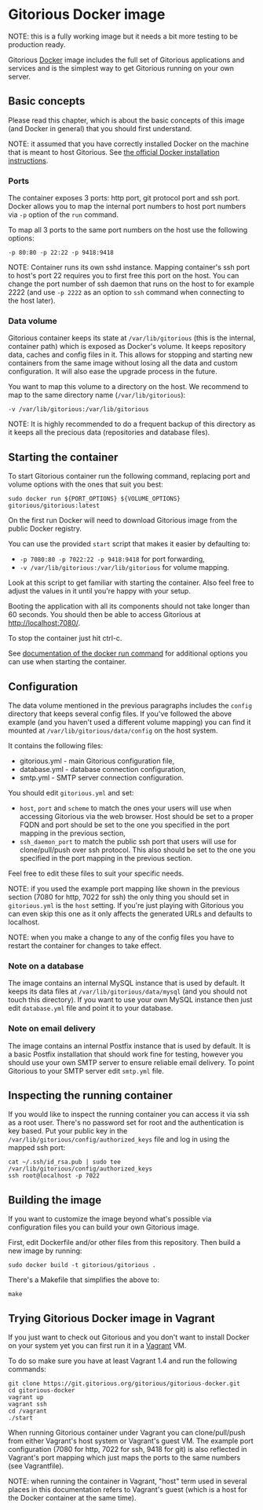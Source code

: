 # Gitorious Docker image

NOTE: this is a fully working image but it needs a bit more testing to be
production ready.

Gitorious [Docker](http://www.docker.io/) image includes the full set of
Gitorious applications and services and is the simplest way to get Gitorious
running on your own server.

## Basic concepts

Please read this chapter, which is about the basic concepts of this image (and
Docker in general) that you should first understand.

NOTE: it assumed that you have correctly installed Docker on the machine that
is meant to host Gitorious. See [the official Docker installation
instructions](http://www.docker.io/gettingstarted/#h_installation).

### Ports

The container exposes 3 ports: http port, git protocol port and ssh port.
Docker allows you to map the internal port numbers to host port numbers via
`-p` option of the `run` command.

To map all 3 ports to the same port numbers on the host use the following
options:

    -p 80:80 -p 22:22 -p 9418:9418

NOTE: Container runs its own sshd instance. Mapping container's ssh port to
host's port 22 requires you to first free this port on the host. You can change
the port number of ssh daemon that runs on the host to for example 2222 (and
use `-p 2222` as an option to `ssh` command when connecting to the host later).

### Data volume

Gitorious container keeps its state at `/var/lib/gitorious` (this is the
internal, container path) which is exposed as Docker's volume. It keeps
repository data, caches and config files in it. This allows for stopping and
starting new containers from the same image without losing all the data and
custom configuration. It will also ease the upgrade process in the future.

You want to map this volume to a directory on the host. We recommend to map to
the same directory name (`/var/lib/gitorious`):

    -v /var/lib/gitorious:/var/lib/gitorious

NOTE: It is highly recommended to do a frequent backup of this directory as it keeps
all the precious data (repositories and database files).

## Starting the container

To start Gitorious container run the following command, replacing port and
volume options with the ones that suit you best:

    sudo docker run ${PORT_OPTIONS} ${VOLUME_OPTIONS} gitorious/gitorious:latest

On the first run Docker will need to download Gitorious image from the public
Docker registry.

You can use the provided `start` script that makes it easier by defaulting to:

* `-p 7080:80 -p 7022:22 -p 9418:9418` for port forwarding,
* `-v /var/lib/gitorious:/var/lib/gitorious` for volume mapping.

Look at this script to get familiar with starting the container. Also feel
free to adjust the values in it until you're happy with your setup.

Booting the application with all its components should not take longer than 60
seconds. You should then be able to access Gitorious at
[http://localhost:7080/](http://localhost:7080/).

To stop the container just hit ctrl-c.

See [documentation of the docker run
command](http://docs.docker.io/en/latest/commandline/cli/#run) for additional
options you can use when starting the container.

## Configuration

The data volume mentioned in the previous paragraphs includes the `config`
directory that keeps several config files. If you've followed the above example
(and you haven't used a different volume mapping) you can find it mounted at
`/var/lib/gitorious/data/config` on the host system.

It contains the following files:

* gitorious.yml - main Gitorious configuration file,
* database.yml - database connection configuration,
* smtp.yml - SMTP server connection configuration.

You should edit `gitorious.yml` and set:

* `host`, `port` and `scheme` to match the ones your users will use when
  accessing Gitorious via the web browser. Host should be set to a proper FQDN
  and port should be set to the one you specified in the port mapping in the
  previous section,
* `ssh_daemon_port` to match the public ssh port that users will use for
  clone/pull/push over ssh protocol. This also should be set to the one you
  specified in the port mapping in the previous section.

Feel free to edit these files to suit your specific needs.

NOTE: if you used the example port mapping like shown in the previous section
(7080 for http, 7022 for ssh) the only thing you should set in `gitorious.yml`
is the `host` setting. If you're just playing with Gitorious you can even skip
this one as it only affects the generated URLs and defaults to localhost.

NOTE: when you make a change to any of the config files you have to restart the
container for changes to take effect.

### Note on a database

The image contains an internal MySQL instance that is used by default. It keeps
its data files at `/var/lib/gitorious/data/mysql` (and you should not touch
this directory). If you want to use your own MySQL instance then just edit
`database.yml` file and point it to your database.

### Note on email delivery

The image contains an internal Postfix instance that is used by default. It is
a basic Postfix installation that should work fine for testing, however you
should use your own SMTP server to ensure reliable email delivery. To point
Gitorious to your SMTP server edit `smtp.yml` file.

## Inspecting the running container

If you would like to inspect the running container you can access it via ssh as
a root user. There's no password set for root and the authentication is key
based. Put your public key in the `/var/lib/gitorious/config/authorized_keys`
file and log in using the mapped ssh port:

    cat ~/.ssh/id_rsa.pub | sudo tee /var/lib/gitorious/config/authorized_keys
    ssh root@localhost -p 7022

## Building the image

If you want to customize the image beyond what's possible via configuration
files you can build your own Gitorious image.

First, edit Dockerfile and/or other files from this repository. Then build a
new image by running:

    sudo docker build -t gitorious/gitorious .

There's a Makefile that simplifies the above to:

    make

## Trying Gitorious Docker image in Vagrant

If you just want to check out Gitorious and you don't want to install Docker on
your system yet you can first run it in a [Vagrant](http://www.vagrantup.com/)
VM.

To do so make sure you have at least Vagrant 1.4 and run the following commands:

    git clone https://git.gitorious.org/gitorious/gitorious-docker.git
    cd gitorious-docker
    vagrant up
    vagrant ssh
    cd /vagrant
    ./start

When running Gitorious container under Vagrant you can clone/pull/push from
either Vagrant's host system or Vagrant's guest VM. The example port
configuration (7080 for http, 7022 for ssh, 9418 for git) is also reflected in
Vagrant's port mapping which just maps the ports to the same numbers (see
Vagrantfile).

NOTE: when running the container in Vagrant, "host" term used in several places
in this documentation refers to Vagrant's guest (which is a host for the Docker
container at the same time).
